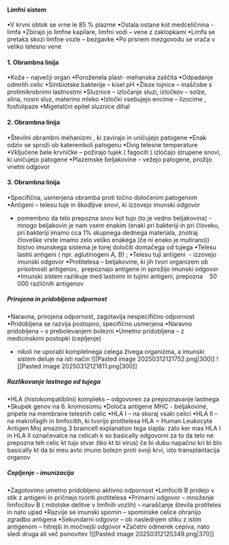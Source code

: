 #### Limfni sistem
•V krvni obtok se vrne le 85 % plazme
•Ostala ostane kot medceličnina - limfa
•Zbirajo jo limfne kapilare, limfni vodi – vene z zaklopkami
•Limfa se pretaka skozi limfne vozle – bezgavke
•Po prsnem mezgovodu se vrača v veliko telesno vene

#### 1. Obrambna linija
•Koža – največji organ
•Poroženela plast- mehanska zaščita
•Odpadanje odmrlih celic
•Simbiotske bakterije – kisel pH
•Žleze lojnice – maščobe s protimikrobnimi lastnostmi
•Sluznice – izločanje sluzi, izločkov – solze, slina, nosni sluz, materino mleko
•Izločki vsebujejo encime – lizocime , fosfolipaze
•Migetalčni epitel sluznice dihal

#### 2. Obrambna linija
•Številni obrambni mehanizmi , ki zavirajo in uničujejo patogene
•Enak odziv se sproži ob kateremkoli patogenu
•Dvig telesne temperature
•Vključene bele krvničke – požirajo tujek ( fagociti ) izločajo strupene snovi, ki uničujejo patogene
•Plazemske beljakovine – vežejo patogene, prožijo vnetni odgovor

#### 3. Obrambna linija
•Specifična, usmerjena obramba proti točno določenim patogenom
•Antigeni – telesu tuje in škodljive snovi, ki izzovejo imunski odgovor
- pomembno da telo prepozna snov kot tujo (to je vedno beljakovina) - mnogo beljakovin je nam vsem enakim (enaki pri bakteriji in pri človeku, pri bakteriji imamo cca 1% skupnega dednega materiala, znotraj človeške vrste imamo zelo veliko enakega (če ni enako je mutirano)) bistvo imunskega sistema je torej določiti domačega od tujega 
•Telesu lastni antigeni ( npr. aglutinogeni A, B) ;
•Telesu tuji antigeni  - izzovejo imunski odgovor
•Protitelesa – beljakovine, ki jih tvori organizem ob prisotnosti antigenov,  prepoznajo antigene in sprožijo imunski odgovor
•Imunski sistem razlikuje med lastnimi in tujimi antigeni, prepozna
   50 000 različnih antigenov

##### Prirojena in pridobljena odpornost
•Naravna, prirojena odpornost, zagotavlja nespecifično odpornost
•Pridobljena se razvija postopno, specifično usmerjena
•Naravno pridobljena – s prebolevanjem bolezni
•Umetno pridobljena – z medicinskimi postopki (cepljenje)
- nikoli ne uporabi kompletnega celega živega organizma, a imunski sistem deluje na isti način
![[Pasted image 20250312121752.png|300]]
![[Pasted image 20250312121811.png|300]]
##### Razlikovanje lastnega od tujega
•HLA (histokompatibilni) kompleks – odgovoren za prepoznavanje lastnega
•Skupek genov na 6. kromosomu
•Določa antigene MHC - beljakovine, pripete na membrane telesnih celic
•HLA I – na skoraj vsaki celici
•HLA II – na makrofagih in limfocitih, ki tvorijo protitelesa
HLA = Human Leukocyte Antigen
Moj amazing 3 braincell explanation tega slajda:
zato ker mas HLA I in HLA II označevalce na celicah k so basically odgovorni za to da telo ne prepozna teh celic kt tujo stvar (tko kt bi virus)
če bi dubu napačno kri bi blo basically kt da bi meu avto imuno bolezn proti svoji krvi, isto transplantacija organov

##### Cepljenje - imunizacija
•Zagotovimo umetno pridobljeno aktivno odpornost
•Limfociti B pridejo v stik z antigeni in pričnejo tvoriti protitelesa
•Primarni odgovor – množenje limfocitov B ( mitotske delitve v limfnih vozlih) – naraščanje števila protiteles in nato upad
•Razvije se imunski spomin – spominske celice ohranijo zgradbo antigena
•Sekundarni odgovor – ob naslednjem stiku z istim antigenom – hitrejši in močnejši odgovor
•Začetni odmerek cepiva, nato sledi druga ali več ponovitev
![[Pasted image 20250312125349.png|370]]